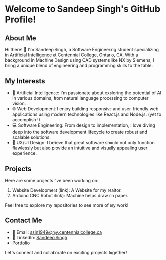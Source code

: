 # Welcome to Sandeep Singh's GitHub Profile!

## About Me

Hi there! 👋 I'm Sandeep Singh, a Software Engineering student specializing in Artificial Intelligence at Centennial College, Ontario, CA. With a background in Machine Design using CAD systems like NX by Siemens, I bring a unique blend of engineering and programming skills to the table.

## My Interests

- 🤖 Artificial Intelligence: I'm passionate about exploring the potential of AI in various domains, from natural language processing to computer vision.
- 🌐 Web Development: I enjoy building responsive and user-friendly web applications using modern technologies like React.js and Node.js. (yet to accomplish !)
- 💻 Software Engineering: From design to implementation, I love diving deep into the software development lifecycle to create robust and scalable solutions.
- 🎨 UX/UI Design: I believe that great software should not only function flawlessly but also provide an intuitive and visually appealing user experience.

## Projects

Here are some projects I've been working on:

1. Website Development (link): A Website for my realtor.
2. Arduino CNC Robot (link): Machine helps draw on paper.

Feel free to explore my repositories to see more of my work!

## Contact Me

- 📧 Email: ssin1949@my.centennialcollege.ca
- 🔗 LinkedIn: [Sandeep Singh](https://www.linkedin.com/in/sandeep-singh-1010/)
- [Portfolio](https://e.centennialcollege.ca/d2l/ep/6606/dashboard/index?ou=6606)

Let's connect and collaborate on exciting projects together!
